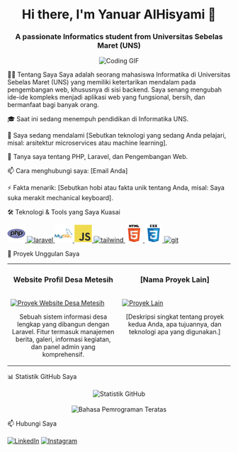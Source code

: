 <!--
Hai! Anda bisa mengedit semua bagian yang ada di dalam tanda kurung siku [ ... ].
Ganti [NAMA_PENGGUNA_GITHUB_ANDA] dengan username GitHub Anda agar statistiknya muncul.
-->

<h1 align="center">Hi there, I'm Yanuar AlHisyami 👋</h1>
<h3 align="center">A passionate Informatics student from Universitas Sebelas Maret (UNS)</h3>

<p align="center">
<img src="https://media.giphy.com/media/v1.Y2lkPTc5MGI3NjExZzNqZ3Y1eXNqZzZmM2w2aXNrcG50b3NoaXZtZzZzNnN0b3A3c3A0eSZlcD12MV9pbnRlcm5hbF9naWZfYnlfaWQmY3Q9Zw/L1R1tvI9svkIWwpVYr/giphy.gif" alt="Coding GIF" width="400"/>
</p>

👨‍💻 Tentang Saya
Saya adalah seorang mahasiswa Informatika di Universitas Sebelas Maret (UNS) yang memiliki ketertarikan mendalam pada pengembangan web, khususnya di sisi backend. Saya senang mengubah ide-ide kompleks menjadi aplikasi web yang fungsional, bersih, dan bermanfaat bagi banyak orang.

🎓 Saat ini sedang menempuh pendidikan di Informatika UNS.

🌱 Saya sedang mendalami [Sebutkan teknologi yang sedang Anda pelajari, misal: arsitektur microservices atau machine learning].

💬 Tanya saya tentang PHP, Laravel, dan Pengembangan Web.

📫 Cara menghubungi saya: [Email Anda]

⚡ Fakta menarik: [Sebutkan hobi atau fakta unik tentang Anda, misal: Saya suka merakit mechanical keyboard].

🛠️ Teknologi & Tools yang Saya Kuasai
<p align="left">
<a href="https://www.php.net" target="_blank" rel="noreferrer"> <img src="https://raw.githubusercontent.com/devicons/devicon/master/icons/php/php-original.svg" alt="php" width="40" height="40"/> </a>
<a href="https://laravel.com/" target="_blank" rel="noreferrer"> <img src="https://cdn.jsdelivr.net/gh/devicons/devicon@latest/icons/laravel/laravel-original-wordmark.svg" alt="laravel" width="40" height="40"/> </a>
<a href="https://www.mysql.com/" target="_blank" rel="noreferrer"> <img src="https://raw.githubusercontent.com/devicons/devicon/master/icons/mysql/mysql-original-wordmark.svg" alt="mysql" width="40" height="40"/> </a>
<a href="https://developer.mozilla.org/en-US/docs/Web/JavaScript" target="_blank" rel="noreferrer"> <img src="https://raw.githubusercontent.com/devicons/devicon/master/icons/javascript/javascript-original.svg" alt="javascript" width="40" height="40"/> </a>
<a href="https://tailwindcss.com/" target="_blank" rel="noreferrer"> <img src="https://www.vectorlogo.zone/logos/tailwindcss/tailwindcss-icon.svg" alt="tailwind" width="40" height="40"/> </a>
<a href="https://www.w3.org/html/" target="_blank" rel="noreferrer"> <img src="https://raw.githubusercontent.com/devicons/devicon/master/icons/html5/html5-original-wordmark.svg" alt="html5" width="40" height="40"/> </a>
<a href="https://www.w3.org/css/" target="_blank" rel="noreferrer"> <img src="https://raw.githubusercontent.com/devicons/devicon/master/icons/css3/css3-original-wordmark.svg" alt="css3" width="40" height="40"/> </a>
<a href="https://git-scm.com/" target="_blank" rel="noreferrer"> <img src="https://www.vectorlogo.zone/logos/git-scm/git-scm-icon.svg" alt="git" width="40" height="40"/> </a>
</p>

🚀 Proyek Unggulan Saya
<!--
Anda bisa menggunakan format di bawah ini untuk menampilkan proyek-proyek terbaik Anda.
Ganti link dan deskripsinya.
-->

<table width="100%">
<tr>
<td width="50%" valign="top">
<h3 align="center">Website Profil Desa Metesih</h3>
<br />
<a target="_blank" href="https://github.com/[NAMA_PENGGUNA_GITHUB_ANDA]/website-profile-desa-metesih">
<img src="https://placehold.co/400x250/3b82f6/ffffff%3Ftext%3DWebsite%2BDesa%2BMetesih" alt="Proyek Website Desa Metesih"/>
</a>
<br />
<p align="center">
Sebuah sistem informasi desa lengkap yang dibangun dengan Laravel. Fitur termasuk manajemen berita, galeri, informasi kegiatan, dan panel admin yang komprehensif.
</p>
</td>
<td width="50%" valign="top">
<h3 align="center">[Nama Proyek Lain]</h3>
<br />
<a target="_blank" href="[Link ke Repositori Proyek Lain]">
<img src="https://placehold.co/400x250/10b981/ffffff%3Ftext%3DProyek%2BLain" alt="Proyek Lain"/>
</a>
<br />
<p align="center">
[Deskripsi singkat tentang proyek kedua Anda, apa tujuannya, dan teknologi apa yang digunakan.]
</p>
</td>
</tr>
</table>

📊 Statistik GitHub Saya
<!-- Ganti [NAMA_PENGGUNA_GITHUB_ANDA] dengan username GitHub Anda -->

<p align="center">
<img align="center" src="https://github-readme-stats.vercel.app/api?username=YanuarAH&show_icons=true&locale=en&theme=radical" alt="Statistik GitHub" />
<br/><br/>
<img align="center" src="https://github-readme-stats.vercel.app/api/top-langs/?username=YanuarAH&theme=radical" alt="Bahasa Pemrograman Teratas" />
</p>

📫 Hubungi Saya
<p align="left">
<a href="https://linkedin.com/in/yanuar-al-hisyami-47615a13a" target="blank"><img align="center" src="https://raw.githubusercontent.com/rahuldkjain/github-profile-readme-generator/master/src/images/icons/Social/linked-in-alt.svg" alt="LinkedIn" height="30" width="40" /></a>
<a href="https://instagram.com/yanuar_isam" target="blank"><img align="center" src="https://raw.githubusercontent.com/rahuldkjain/github-profile-readme-generator/master/src/images/icons/Social/instagram.svg" alt="Instagram" height="30" width="40" /></a>
<!-- Tambahkan media sosial lain jika ada -->
</p>
